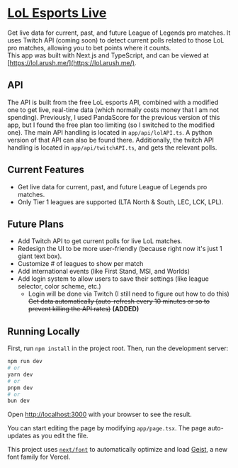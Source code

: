 # [LoL Esports Live](https://lol.arush.me/)
Get live data for current, past, and future League of Legends pro matches. 
It uses Twitch API (coming soon) to detect current polls related to those LoL pro matches, allowing you to bet points where it counts.  
This app was built with Next.js and TypeScript, and can be viewed at [https://lol.arush.me/](https://lol.arush.me/).

## API
The API is built from the free LoL esports API, combined with a modified one to get live, real-time data (which normally costs money that I am not spending).
Previously, I used PandaScore for the previous version of this app, but I found the free plan too limiting (so I switched to the modified one).
The main API handling is located in `app/api/lolAPI.ts`. A python version of that API can also be found there.
Additionally, the twitch API handling is located in `app/api/twitchAPI.ts`, and gets the relevant polls.

## Current Features
- Get live data for current, past, and future League of Legends pro matches.
- Only Tier 1 leagues are supported (LTA North & South, LEC, LCK, LPL).

## Future Plans
- Add Twitch API to get current polls for live LoL matches.
- Redesign the UI to be more user-friendly (because right now it's just 1 giant text box).
- Customize # of leagues to show per match
- Add international events (like First Stand, MSI, and Worlds)
- Add login system to allow users to save their settings (like league selector, color scheme, etc.)
    - Login will be done via Twitch (I still need to figure out how to do this)
~~Get data automatically (auto-refresh every 10 minutes or so to prevent killing the API rates)~~ **(ADDED)**

## Running Locally

First, run `npm install` in the project root. 
Then, run the development server:

```bash
npm run dev
# or
yarn dev
# or
pnpm dev
# or
bun dev
```

Open [http://localhost:3000](http://localhost:3000) with your browser to see the result.

You can start editing the page by modifying `app/page.tsx`. The page auto-updates as you edit the file.

This project uses [`next/font`](https://nextjs.org/docs/app/building-your-application/optimizing/fonts) to automatically optimize and load [Geist](https://vercel.com/font), a new font family for Vercel.